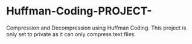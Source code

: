 # Huffman-Coding-PROJECT-
Compression and Decompression using Huffman Coding. This project is only set to private as it can only compress text files.
